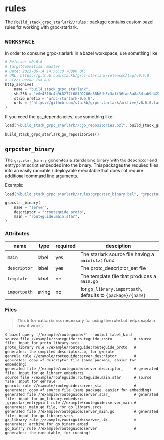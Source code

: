 # rules

The `@build_stack_grpc_starlark//rules:` package contains custom bazel rules for
working with grpc-starlark.

## `WORKSPACE`

In order to consume grpc-starlark in a bazel workspace, use something like:

```py
# Release: v0.6.0
# TargetCommitish: master
# Date: 2023-06-14 14:56:20 +0000 UTC
# URL: https://github.com/stackb/grpc-starlark/releases/tag/v0.6.0
# Size: 89768 (90 kB)
http_archive(
    name = "build_stack_grpc_starlark",
    sha256 = "e0e4310c4b968277f68f99206d38b0fb3c3aff36fae8a8a8daab9d422d88dc50",
    strip_prefix = "grpc-starlark-0.6.0",
    urls = ["https://github.com/stackb/grpc-starlark/archive/v0.6.0.tar.gz"],
)
```

If you need the go_dependencies, use something like:

```py
load("@build_stack_grpc_starlark//:go_repositories.bzl", build_stack_grpc_starlark_go_repositories = "go_repositories")

build_stack_grpc_starlark_go_repositories()
```

## `grpcstar_binary`

The `grpcstar_binary` generates a standalone binary with the descriptor and
entrypoint script embedded into the binary.  This packages the required files
into an easily runnable / deployable executable that does not require additional
command line arguments.

Example:

```py
load("@build_stack_grpc_starlark//rules:grpcstar_binary.bzl", "grpcstar_binary")

grpcstar_binary(
    name = "server",
    descriptor = ":routeguide_proto",
    main = "routeguide.main.star",
)
```

### Attributes

| name         | type   | required | desciption                                                  |
| ------------ | ------ | -------- | ----------------------------------------------------------- |
| `main`       | label  | yes      | The starlark source file having a `main(ctx)` func          |
| `descriptor` | label  | yes      | The proto_descriptor_set file                               |
| `template`   | label  | no       | The template file that produces a `main.go`                 |
| `importpath` | string | no       | for `go_library.importpath`, defaults to `{package}/{name}` |

### Files 

> This information is not necessary for using the rule but helps explain how it works.

```
$ bazel query '//example/routeguide:*' --output label_kind
source file //example/routeguide:routeguide.proto          # source file: input for proto_library.srcs
proto_library rule //example/routeguide:routeguide_proto   # generates: the compiled descriptor.pb, for genrule
genrule rule //example/routeguide:server_descriptor        # generates: copy of descriptor file (same package, easier for embedding)
generated file //example/routeguide:server.descriptor_     # generated file: input for go_library.embedsrcs
source file //example/routeguide:routeguide.main.star      # source file: input for genrule
genrule rule //example/routeguide:server_star              # generates: copy of source file (same package, easier for embedding)
generated file //example/routeguide:server.star_           # generated file: input for go_library.embedsrcs
_grpcstar_entrypoint rule //example/routeguide:server_main # generates: main.go file, for go_library.srcs
generated file //example/routeguide:server_main.go         # generated file: input for go_library.srcs
go_library rule //example/routeguide:server_lib            # generates: archive for go_binary.embed
go_binary rule //example/routeguide:server                 # generates: the executable, for running!
```
